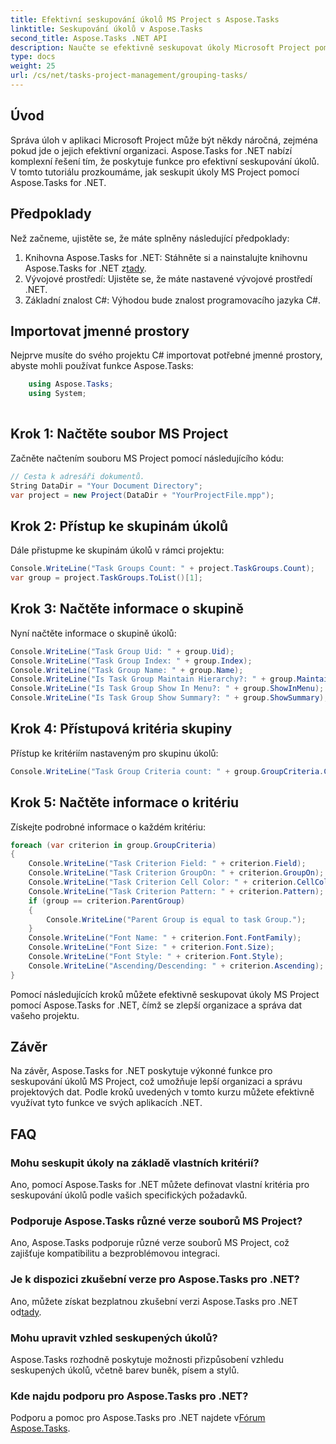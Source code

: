 ```yaml
---
title: Efektivní seskupování úkolů MS Project s Aspose.Tasks
linktitle: Seskupování úkolů v Aspose.Tasks
second_title: Aspose.Tasks .NET API
description: Naučte se efektivně seskupovat úkoly Microsoft Project pomocí Aspose.Tasks for .NET.
type: docs
weight: 25
url: /cs/net/tasks-project-management/grouping-tasks/
---
```

## Úvod
Správa úloh v aplikaci Microsoft Project může být někdy náročná, zejména pokud jde o jejich efektivní organizaci. Aspose.Tasks for .NET nabízí komplexní řešení tím, že poskytuje funkce pro efektivní seskupování úkolů. V tomto tutoriálu prozkoumáme, jak seskupit úkoly MS Project pomocí Aspose.Tasks for .NET.
## Předpoklady
Než začneme, ujistěte se, že máte splněny následující předpoklady:
1.  Knihovna Aspose.Tasks for .NET: Stáhněte si a nainstalujte knihovnu Aspose.Tasks for .NET z[tady](https://releases.aspose.com/tasks/net/).
2. Vývojové prostředí: Ujistěte se, že máte nastavené vývojové prostředí .NET.
3. Základní znalost C#: Výhodou bude znalost programovacího jazyka C#.

## Importovat jmenné prostory
Nejprve musíte do svého projektu C# importovat potřebné jmenné prostory, abyste mohli používat funkce Aspose.Tasks:
```csharp
    using Aspose.Tasks;
    using System;
    
```
## Krok 1: Načtěte soubor MS Project
Začněte načtením souboru MS Project pomocí následujícího kódu:
```csharp
// Cesta k adresáři dokumentů.
String DataDir = "Your Document Directory";
var project = new Project(DataDir + "YourProjectFile.mpp");
```
## Krok 2: Přístup ke skupinám úkolů
Dále přistupme ke skupinám úkolů v rámci projektu:
```csharp
Console.WriteLine("Task Groups Count: " + project.TaskGroups.Count);
var group = project.TaskGroups.ToList()[1];
```
## Krok 3: Načtěte informace o skupině
Nyní načtěte informace o skupině úkolů:
```csharp
Console.WriteLine("Task Group Uid: " + group.Uid);
Console.WriteLine("Task Group Index: " + group.Index);
Console.WriteLine("Task Group Name: " + group.Name);
Console.WriteLine("Is Task Group Maintain Hierarchy?: " + group.MaintainHierarchy);
Console.WriteLine("Is Task Group Show In Menu?: " + group.ShowInMenu);
Console.WriteLine("Is Task Group Show Summary?: " + group.ShowSummary);
```
## Krok 4: Přístupová kritéria skupiny
Přístup ke kritériím nastaveným pro skupinu úkolů:
```csharp
Console.WriteLine("Task Group Criteria count: " + group.GroupCriteria.Count);
```
## Krok 5: Načtěte informace o kritériu
Získejte podrobné informace o každém kritériu:
```csharp
foreach (var criterion in group.GroupCriteria)
{
    Console.WriteLine("Task Criterion Field: " + criterion.Field);
    Console.WriteLine("Task Criterion GroupOn: " + criterion.GroupOn);
    Console.WriteLine("Task Criterion Cell Color: " + criterion.CellColor);
    Console.WriteLine("Task Criterion Pattern: " + criterion.Pattern);
    if (group == criterion.ParentGroup)
    {
        Console.WriteLine("Parent Group is equal to task Group.");
    }
    Console.WriteLine("Font Name: " + criterion.Font.FontFamily);
    Console.WriteLine("Font Size: " + criterion.Font.Size);
    Console.WriteLine("Font Style: " + criterion.Font.Style);
    Console.WriteLine("Ascending/Descending: " + criterion.Ascending);
}
```
Pomocí následujících kroků můžete efektivně seskupovat úkoly MS Project pomocí Aspose.Tasks for .NET, čímž se zlepší organizace a správa dat vašeho projektu.

## Závěr
Na závěr, Aspose.Tasks for .NET poskytuje výkonné funkce pro seskupování úkolů MS Project, což umožňuje lepší organizaci a správu projektových dat. Podle kroků uvedených v tomto kurzu můžete efektivně využívat tyto funkce ve svých aplikacích .NET.
## FAQ
### Mohu seskupit úkoly na základě vlastních kritérií?
Ano, pomocí Aspose.Tasks for .NET můžete definovat vlastní kritéria pro seskupování úkolů podle vašich specifických požadavků.
### Podporuje Aspose.Tasks různé verze souborů MS Project?
Ano, Aspose.Tasks podporuje různé verze souborů MS Project, což zajišťuje kompatibilitu a bezproblémovou integraci.
### Je k dispozici zkušební verze pro Aspose.Tasks pro .NET?
 Ano, můžete získat bezplatnou zkušební verzi Aspose.Tasks pro .NET od[tady](https://releases.aspose.com/).
### Mohu upravit vzhled seskupených úkolů?
Aspose.Tasks rozhodně poskytuje možnosti přizpůsobení vzhledu seskupených úkolů, včetně barev buněk, písem a stylů.
### Kde najdu podporu pro Aspose.Tasks pro .NET?
 Podporu a pomoc pro Aspose.Tasks pro .NET najdete v[Fórum Aspose.Tasks](https://forum.aspose.com/c/tasks/15).